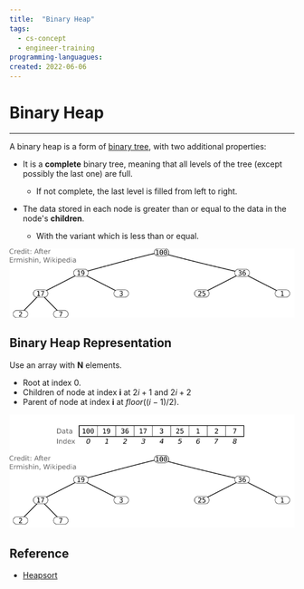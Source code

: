 ```yaml
---
title:  "Binary Heap"
tags:
  - cs-concept
  - engineer-training
programming-languagues:
created: 2022-06-06
---
```

# Binary Heap
---
A binary heap is a form of [binary tree](binary-trees.md), with two additional properties:

- It is a **complete** binary tree, meaning that all levels of the tree (except possibly the last one) are full.
    - If not complete, the last level is filled from left to right.

- The data stored in each node is greater than or equal to the data in the node's **children**.
    - With the variant which is less than or equal.

![](images/binary-heap.png)

## Binary Heap Representation
Use an array with **N** elements.

- Root at index 0.
- Children of node at index **i** at $2i+1$ and $2i + 2$
- Parent of node at index **i** at $floor((i-1)/2)$.

![](images/binary-heap-representation.png)

## Reference
- [Heapsort](heapsort.md)
